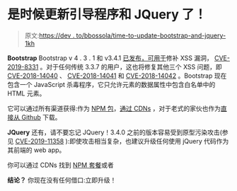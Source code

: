 # 是时候更新引导程序和 JQuery 了！

> 原文:[https://dev . to/bbossola/time-to-update-bootstrap-and-jquery-1kh](https://dev.to/bbossola/time-to-update-bootstrap-and-jquery-1kh)

**Bootstrap**
Bootstrap v 4 . 3 . 1 和 v3.4.1 [已发布，可用于](https://blog.getbootstrap.com/2019/02/13/bootstrap-4-3-1-and-3-4-1/)修补 XSS 漏洞， [CVE-2019-8331](https://cve.mitre.org/cgi-bin/cvename.cgi?name=CVE-2019-8331) 。对于任何传统 3.3.7 的用户，这也将修复其他三个 XSS 问题，即 [CVE-2018-14040](https://cve.mitre.org/cgi-bin/cvename.cgi?name=CVE-2018-14040) 、 [CVE-2018-14041](https://cve.mitre.org/cgi-bin/cvename.cgi?name=CVE-2018-14041) 和 [CVE-2018-14042](https://cve.mitre.org/cgi-bin/cvename.cgi?name=CVE-2018-14042) 。Bootstrap 现在包含一个 JavaScript 杀毒程序，它只允许元素的数据属性中包含白名单中的 HTML 元素。

它可以通过所有渠道获得:作为 [NPM 包](https://www.npmjs.com/package/bootstrap)，[通过 CDNs](https://cdnjs.cloudflare.com/ajax/libs/twitter-bootstrap/3.4.1/js/bootstrap.min.js) ，对于老式的家伙也作为[直接从 Github](https://github.com/twbs/bootstrap/releases/tag/v3.4.1) 下载。

**JQuery**
还有，请不要忘记 JQuery！3.4.0 之前的版本容易受到原型污染攻击(参见 [CVE-2019-11358](https://cve.mitre.org/cgi-bin/cvename.cgi?name=CVE-2019-11358) ):即使攻击相当复杂，也建议升级任何使用 jQuery 代码作为其前端的 web app。

你可以通过 CDNs 找到 [NPM 套餐](https://www.npmjs.com/package/jquery)或者

**结论？**
你现在没有任何借口:立即升级！